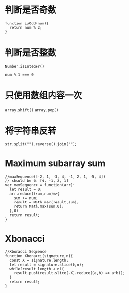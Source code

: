 # 判断是否奇数
```
function isOdd(num){
  return num % 2;
}
```
# 判断是否整数
```Number.isInteger()```

```num % 1 === 0```
# 只使用数组内容一次
```array.shift()```
```array.pop()```
# 将字符串反转
```
str.split("").reverse().join("");
```
# Maximum subarray sum
```
//maxSequence([-2, 1, -3, 4, -1, 2, 1, -5, 4])
// should be 6: [4, -1, 2, 1]
var maxSequence = function(arr){
  let result = 0;
  arr.reduce((sum,num)=>{
  	sum += num;
  	result = Math.max(result,sum);
  	return Math.max(sum,0);
  },0)
  return result;
}
```
# Xbonacci
```
//Xbonacci Sequence
function Xbonacci(signature,n){
  const X = signature.length;
  let result = signature.slice(0,n);
  while(result.length < n){
  	result.push(result.slice(-X).reduce((a,b) => a+b));
  }
  return result;
}
```
